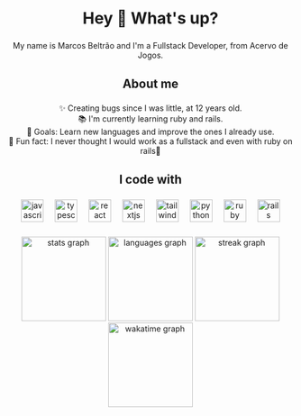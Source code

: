 <h1 align="center">Hey 👋 What's up?</h1>

###

<p align="center">My name is Marcos Beltrão and I'm a Fullstack Developer, from Acervo de Jogos.</p>

###

<h2 align="center">About me</h2>

###

<p align="center">✨ Creating bugs since I was little, at 12 years old.<br>📚 I'm currently learning ruby and rails.<br>🎯 Goals: Learn new languages and improve the ones I already use.<br>🎲 Fun fact: I never thought I would work as a fullstack and even with ruby on rails🤣</p>

###

<h2 align="center">I code with</h2>

###

<div align="center">
  <img src="https://cdn.simpleicons.org/javascript/F7DF1E" height="40" alt="javascript logo"  />
  <img width="12" />
  <img src="https://cdn.simpleicons.org/typescript/3178C6" height="40" alt="typescript logo"  />
  <img width="12" />
  <img src="https://cdn.simpleicons.org/react/61DAFB" height="40" alt="react logo"  />
  <img width="12" />
  <img src="https://cdn.simpleicons.org/nextdotjs/000000" height="40" alt="nextjs logo"  />
  <img width="12" />
  <img src="https://cdn.simpleicons.org/tailwindcss/06B6D4" height="40" alt="tailwindcss logo"  />
  <img width="12" />
  <img src="https://cdn.simpleicons.org/python/3776AB" height="40" alt="python logo"  />
  <img width="12" />
  <img src="https://cdn.simpleicons.org/ruby/CC342D" height="40" alt="ruby logo"  />
  <img width="12" />
  <img src="https://cdn.simpleicons.org/rubyonrails/CC0000" height="40" alt="rails logo"  />
</div>

###

<div align="center">
  <img src="https://github-readme-stats.vercel.app/api?username=k1ngS&hide_title=false&hide_rank=false&show_icons=true&include_all_commits=true&count_private=true&disable_animations=false&theme=tokyonight&locale=en&hide_border=false&order=1" height="150" alt="stats graph"  />
  <img src="https://github-readme-stats.vercel.app/api/top-langs?username=k1ngS&locale=en&hide_title=false&layout=compact&card_width=320&langs_count=6&theme=tokyonight&hide_border=false&order=2" height="150" alt="languages graph"  />
  <img src="https://github-readme-streak-stats-phi-gray.vercel.app?user=k1ngS&locale=en&mode=daily&theme=tokyonight&hide_border=false&border_radius=5&order=3" height="150" alt="streak graph"  />
  <img src="https://github-readme-stats.vercel.app/api/wakatime?username=@k1ngS&locale=en&hide_title=false&layout=compact&langs_count=6&theme=tokyonight&hide_border=false&order=4" height="150" alt="wakatime graph" />
</div>

###

